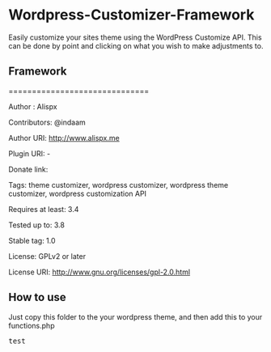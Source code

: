 Wordpress-Customizer-Framework
==============================

Easily customize your sites theme using the WordPress Customize API. This can be done by point and clicking on what you wish to make adjustments to.


<h2>Framework</h2>
==============================

Author : Alispx

Contributors: @indaam

Author URI: http://www.alispx.me

Plugin URI: -

Donate link: 

Tags: theme customizer, wordpress customizer, wordpress theme customizer, wordpress customization API

Requires at least: 3.4

Tested up to: 3.8

Stable tag: 1.0

License: GPLv2 or later

License URI: http://www.gnu.org/licenses/gpl-2.0.html


<b><h2>How to use</h2></b>

Just copy this folder to the your wordpress theme, and then add this to your functions.php
<pre>test</pre>

